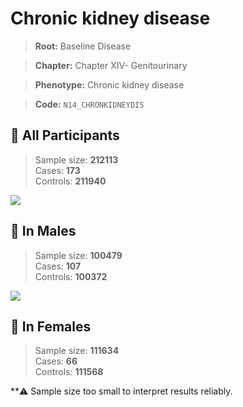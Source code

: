 # Chronic kidney disease

> **Root:** Baseline Disease  

> **Chapter:** Chapter XIV- Genitourinary  

> **Phenotype:** Chronic kidney disease  

> **Code:** `N14_CHRONKIDNEYDIS`

## 🧪 All Participants  
> Sample size: **212113**  
> Cases: **173**  
> Controls: **211940**
<img src="/Disease/Figures/ALL/Baseline/N14_CHRONKIDNEYDIS.png"/>
<CsvTable src="/public/Disease/Data/ALL/Baseline/LG_N14_CHRONKIDNEYDIS.csv" label="🔍 View full results" />

## 👨 In Males  
> Sample size: **100479**  
> Cases: **107**  
> Controls: **100372**
<img src="/Disease/Figures/Male/Baseline/N14_CHRONKIDNEYDIS.png"/>
<CsvTable src="/public/Disease/Data/Male/Baseline/LG_N14_CHRONKIDNEYDIS.csv" label="🔍 View full results" />

## 👩 In Females  
> Sample size: **111634**  
> Cases: **66**  
> Controls: **111568**

**⚠️ Sample size too small to interpret results reliably.
